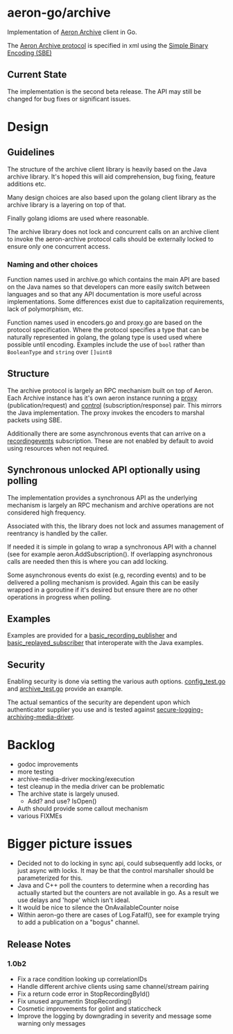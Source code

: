 # aeron-go/archive

Implementation of [Aeron Archive](https://github.com/real-logic/Aeron/tree/master/aeron-archive) client in Go.

The [Aeron Archive
protocol](http://github.com/real-logic/aeron/blob/master/aeron-archive/src/main/resources/archive/aeron-archive-codecs.xml)
is specified in xml using the [Simple Binary Encoding (SBE)](https://github.com/real-logic/simple-binary-encoding)

## Current State
The implementation is the second beta release. The API may still be changed for bug fixes or significant issues.

# Design

## Guidelines

The structure of the archive client library is heavily based on the
Java archive library. It's hoped this will aid comprehension, bug fixing,
feature additions etc.

Many design choices are also based upon the golang client library as
the archive library is a layering on top of that.

Finally golang idioms are used where reasonable.

The archive library does not lock and concurrent calls on an archive
client to invoke the aeron-archive protocol calls should be externally
locked to ensure only one concurrent access.

### Naming and other choices

Function names used in archive.go which contains the main API are
based on the Java names so that developers can more easily switch
between languages and so that any API documentation is more useful
across implementations. Some differences exist due to capitalization
requirements, lack of polymorphism, etc.

Function names used in encoders.go and proxy.go are based on the
protocol specification. Where the protocol specifies a type that can
be naturally represented in golang, the golang type is used used where
possible until encoding. Examples include the use of `bool` rather than
`BooleanType` and `string` over `[]uint8`

## Structure

The archive protocol is largely an RPC mechanism built on top of
Aeron. Each Archive instance has it's own aeron instance running a
[proxy](proxy.go) (publication/request) and [control](control.go) (subscription/response)
pair. This mirrors the Java implementation. The proxy invokes the
encoders to marshal packets using SBE.

Additionally there are some asynchronous events that can arrive on a
[recordingevents](recordingevents.go) subscription. These
are not enabled by default to avoid using resources when not required.

## Synchronous unlocked API optionally using polling

The implementation provides a synchronous API as the underlying
mechanism is largely an RPC mechanism and archive operations are not
considered high frequency.

Associated with this, the library does not lock and assumes management
of reentrancy is handled by the caller.

If needed it is simple in golang to wrap a synchronous API with a
channel (see for example aeron.AddSubscription(). If overlapping
asynchronous calls are needed then this is where you can add locking.

Some asynchronous events do exist (e.g, recording events) and to be
delivered a polling mechanism is provided. Again this can be easily
wrapped in a goroutine if it's desired but ensure there are no other
operations in progress when polling.

## Examples

Examples are provided for a [basic_recording_publisher](examples/basic_recording_publisher/basic_recording_publisher.go) and [basic_replayed_subscriber](examples/basic_replayed_subscriber/basic_replayed_subscriber.go) that interoperate with the Java examples.

## Security

Enabling security is done via setting the various auth options. [config_test.go](config_test.go) and [archive_test.go](archive_test.go) provide an example.

The actual semantics of the security are dependent upon which authenticator supplier you use and is tested against [secure-logging-archiving-media-driver](secure-logging-archiving-media-driver).

# Backlog
 * godoc improvements
 * more testing
  * archive-media-driver mocking/execution
  * test cleanup in the media driver can be problematic
 * The archive state is largely unused. 
   * Add? and use? IsOpen()
 * Auth should provide some callout mechanism
 * various FIXMEs

# Bigger picture issues
 * Decided not to do locking in sync api, could subsequently add locks, or just async with locks.
   It may be that the control marshaller should be parameterized for this.
 * Java and C++ poll the counters to determine when a recording has actually started but the counters are not
   available in go. As a result we use delays and 'hope' which isn't ideal.
 * It would be nice to silence the OnAvailableCounter noise
 * Within aeron-go there are cases of Log.Fatalf(), see for example trying to add a publication on a "bogus" channel.

## Release Notes

### 1.0b2
 * Fix a race condition looking up correlationIDs
 * Handle different archive clients using same channel/stream pairing
 * Fix a return code error in StopRecordingById()
 * Fix unused argumentin StopRecording()
 * Cosmetic improvements for golint and staticcheck
 * Improve the logging by downgrading in severity and message some warning only messages